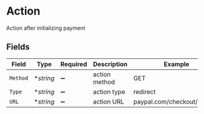 # Action

Action after initializing payment


## Fields

| Field                        | Type                         | Required                     | Description                  | Example                      |
| ---------------------------- | ---------------------------- | ---------------------------- | ---------------------------- | ---------------------------- |
| `Method`                     | **string*                    | :heavy_minus_sign:           | action method                | GET                          |
| `Type`                       | **string*                    | :heavy_minus_sign:           | action type                  | redirect                     |
| `URL`                        | **string*                    | :heavy_minus_sign:           | action URL                   | paypal.com/checkout/redirect |